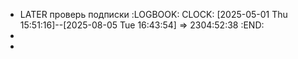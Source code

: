 - LATER проверь подписки
  :LOGBOOK:
  CLOCK: [2025-05-01 Thu 15:51:16]--[2025-08-05 Tue 16:43:54] =>  2304:52:38
  :END:
-
-